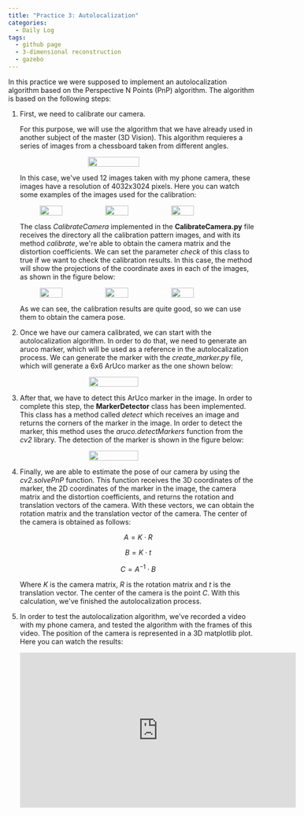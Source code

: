 ```yaml
---
title: "Practice 3: Autolocalization"
categories:
  - Daily Log
tags:
  - github page
  - 3-dimensional reconstruction
  - gazebo
---
```


In this practice we were supposed to implement an autolocalization algorithm based on the Perspective N Points (PnP) algorithm. 
The algorithm is based on the following steps:

1. First, we need to calibrate our camera.

    For this purpose, we will use the algorithm that we have already used in another subject of the master (3D Vision). This algorithm requieres a series of images from
    a chessboard taken from different angles.
    
    <figure class="half" style="display: flex;flex-direction: row; justify-content: center;">
      <img src="{{ site.url }}{{ site.baseurl }}/assets/images/autolocalization/calibration_pattern.svg" alt="" style="width:51%">
    </figure>
    
    In this case, we've used 12 images taken with my phone camera, these images have a resolution of 
    4032x3024 pixels. Here you can watch some examples of the images used for the calibration:
    
    <figure class="half" style="display: flex;flex-direction: row; justify-content: center;">
      <img src="{{ site.url }}{{ site.baseurl }}/assets/images/autolocalization/IMG_4047.png" alt="" style="width:35%">
      <img src="{{ site.url }}{{ site.baseurl }}/assets/images/autolocalization/IMG_4049.png" alt="" style="width:35%">
      <img src="{{ site.url }}{{ site.baseurl }}/assets/images/autolocalization/IMG_4050.png" alt="" style="width:35%">
    </figure>
    
    The class _CalibrateCamera_ implemented in the **CalibrateCamera.py** file receives the directory all the calibration pattern
    images, and with its method _calibrate_, we're able to obtain the camera matrix and the distortion coefficients.
    We can set the parameter _check_ of this class to true if we want to check the calibration results. In this case, the method 
    will show the projections of the coordinate axes in each of the images, as shown in the figure below:
    
    <figure class="half" style="display: flex;flex-direction: row; justify-content: center;">
      <img src="{{ site.url }}{{ site.baseurl }}/assets/images/autolocalization/checking_calibration1.png" alt="" style="width:35%">
      <img src="{{ site.url }}{{ site.baseurl }}/assets/images/autolocalization/checking_calibration2.png" alt="" style="width:35%">
      <img src="{{ site.url }}{{ site.baseurl }}/assets/images/autolocalization/checking_calibration3.png" alt="" style="width:35%">
    </figure>

    As we can see, the calibration results are quite good, so we can use them to obtain the camera pose.

2. Once we have our camera calibrated, we can start with the autolocalization algorithm. In order to do that, we need to generate
an aruco marker, which will be used as a reference in the autolocalization process. We can generate the marker with the _create_marker.py_
file, which will generate a 6x6 ArUco marker as the one shown below:

    <figure class="half" style="display: flex;flex-direction: row; justify-content: center;">
      <img src="{{ site.url }}{{ site.baseurl }}/assets/images/autolocalization/marker.png" alt="" style="width:50%">
    </figure>

3. After that, we have to detect this ArUco marker in the image. In order to complete this step, the **MarkerDetector** class has been implemented.
This class has a method called _detect_ which receives an image and returns the corners of the marker in the image. In order to detect the marker,
this method uses the _aruco.detectMarkers_ function from the _cv2_ library. The detection of the marker is shown in the figure below:

    <figure class="half" style="display: flex;flex-direction: row; justify-content: center;">
      <img src="{{ site.url }}{{ site.baseurl }}/assets/images/autolocalization/marker_detected_cropped.png" alt="" style="width:50%">
    </figure>

4. Finally, we are able to estimate the pose of our camera by using the _cv2.solvePnP_ function. This function receives the 3D coordinates of the marker,
the 2D coordinates of the marker in the image, the camera matrix and the distortion coefficients, and returns the rotation and translation vectors of the camera.
With these vectors, we can obtain the rotation matrix and the translation vector of the camera. The center of the camera is obtained as follows:
   
   $$A = K \cdot R$$

   $$B = K \cdot t$$

   $$C = A^{-1} \cdot B$$
    
   Where _K_ is the camera matrix, _R_ is the rotation matrix and _t_ is the translation vector. The center of the camera is the point _C_.
   With this calculation, we've finished the autolocalization process.

5. In order to test the autolocalization algorithm, we've recorded a video with my phone camera, and tested the algorithm with the frames of this video. The position of the camera is represented
in a 3D matplotlib plot. Here you can watch the results:

   <iframe width="560" height="315" src="https://www.youtube.com/embed/2O89ByXY2I4" title="YouTube video player" frameborder="0"
      allow="accelerometer; autoplay; clipboard-write; encrypted-media; gyroscope; picture-in-picture; web-share" allowfullscreen>
   </iframe>





